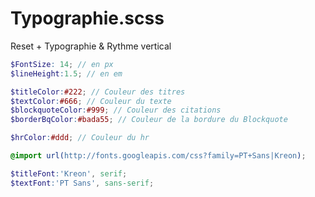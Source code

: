 Typographie.scss
================

Reset + Typographie &amp; Rythme vertical 

```scss
$FontSize: 14; // en px
$lineHeight:1.5; // en em

$titleColor:#222; // Couleur des titres
$textColor:#666; // Couleur du texte
$blockquoteColor:#999; // Couleur des citations
$borderBqColor:#bada55; // Couleur de la bordure du Blockquote

$hrColor:#ddd; // Couleur du hr

@import url(http://fonts.googleapis.com/css?family=PT+Sans|Kreon);

$titleFont:'Kreon', serif;
$textFont:'PT Sans', sans-serif;
```